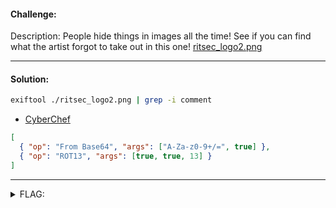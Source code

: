 #### Challenge:

Description: People hide things in images all the time! See if you can find what the artist forgot to take out in this one! [ritsec_logo2.png](./ritsec_logo2.png ":ignore")

---

#### Solution:

```bash
exiftool ./ritsec_logo2.png | grep -i comment
```

- [CyberChef](https://gchq.github.io/CyberChef/#input=UlZaSFJsSlFlMU5DUlZKQlJsWlFSbDlUVGxaWlJsOUtRa0ZIWDFWU1dVTmZURUpJWDFWU1JWSjk)

```json
[
  { "op": "From Base64", "args": ["A-Za-z0-9+/=", true] },
  { "op": "ROT13", "args": [true, true, 13] }
]
```

---

<details><summary>FLAG:</summary>

```
RITSEC{FORENSICS_FAILS_WONT_HELP_YOU_HERE}
```

</details>
<br/>
